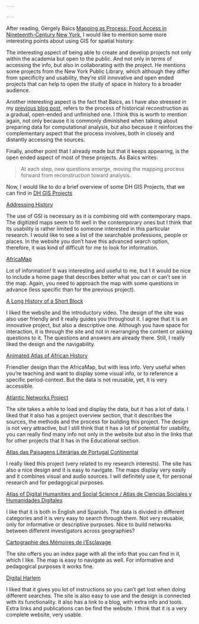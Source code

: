 ```yaml
---

---
```




After reading, Gergely Baics [Mapping as Process: Food Access in Nineteenth-Century New York](https://globalurbanhistory.com/2016/05/17/mapping-as-process-food-access-in-nineteenth-century-new-york/), I would like to mention some more interesting points about using GIS for spatial history:

The interesting aspect of being able to create and develop projects not only within the academia but open to the public. And not only in terms of accessing the info, but also in collaborating with the project. He mentions some projects from the New York Public Library, which although they differ from specificity and usability, they’re still innovative and open ended projects that can help to open the study of space in history to a broader audience.

Another interesting aspect is the fact that Baics, as I have also stressed in my <a href="/blogposts/GIS-Post.html">previous blog post</a>, refers to the process of historical reconstruction as a gradual, open-ended and unfinished one. I think this is worth to mention again, not only because it is commonly diminished when talking about preparing data for computational analysis, but also because it reinforces the complementary aspect that the process involves, both in closely and distantly accessing the sources.

Finally, another point that I already made but that it keeps appearing, is the open ended aspect of most of these projects. As Baics writes:

> At each step, new questions emerge, moving the mapping process forward from reconstruction toward analysis. 

Now, I would like to do a brief overview of some DH GIS Projects, that we can find in [DH GIS Projects](http://anterotesis.com/wordpress/mapping-resources/dh-gis-projects/)

[Addressing History](http://addressinghistory.edina.ac.uk/)

The use of GSI is necessary as it is combining old with contemporary maps. The digitized maps seem to fit well in the contemporary ones but I think that its usability is rather limited to someone interested in this particular research. I would like to see a list of the searchable professions, people or places. In the website you don’t have this advanced search option, therefore, it was kind of difficult for me to look for information.

[AfricaMap](http://africamap.harvard.edu/)

Lot of information! It was interesting and useful to me, but I it would be nice to include a home page that describes better what you can or can’t see in the map. Again, you need to approach the map with some questions in advance (less specific than for the previous project).

[A Long History of a Short Block](http://www.greenestreet.nyc)

I liked the website and the introductory video. The design of the site was also user friendly and it really guides you throughout it. I agree that it is an innovative project, but also a descriptive one. Although you have space for interaction, it is through the site and not in rearranging the content or asking questions to it. The questions and answers are already there. Still, I really liked the design and the navigability.

[Animated Atlas of African History](http://www.brown.edu/Research/AAAH/index.htm)

Friendlier design than the AfricaMap, but with less info. Very useful when you’re teaching and want to display some visual info, or to reference a specific period-context. But the data is not reusable, yet, it is very accessible.


[Atlantic Networks Project](https://sites.google.com/site/atlanticnetworksproject/)

The site takes a while to load and display the data, but it has a lot of data. I liked that it also has a project overview section, that it describes the sources, the methods and the process for building this project. The design is not very attractive, but I still think that it has a lot of potential for usability, you can really find many info not only in the website but also in the links that for other projects that It has in the Educational section.

[Atlas das Paisagens Literárias de Portugal Continental](http://litescape.ielt.fcsh.unl.pt/)

I really liked this project (very related to my research interests). The site has also a nice design and it is easy to navigate. The maps display very easily and it combines visual and audio sources. I will definitely use it, for personal research and for pedagogical purposes.

[Atlas of Digital Humanities and Social Science / Atlas de Ciencias Sociales y Humanidades Digitales](http://grinugr.org/mapa)

I like that it is both in English and Spanish. The data is divided in different categories and it is very easy to search through them. Not very reusable, only for informative or descriptive purposes. Nice to build networks between different investigators across geographies?

[Cartographie des Mémoires de l’Esclavage](http://www.mmoe.llc.ed.ac.uk/)

The site offers you an index page with all the info that you can find in it, which I like. The map is easy to navigate as well. For informative and pedagogical purposes it works fine.

[Digital Harlem](http://digitalharlem.org)

I liked that it gives you lot of instructions so you can’t get lost when doing different searches. The site is also easy to use and the design is connected with its functionality. It also has a link to a blog, with extra info and tools. Extra links and publications can be find the website. I think that it is a very complete website, very usable.  
